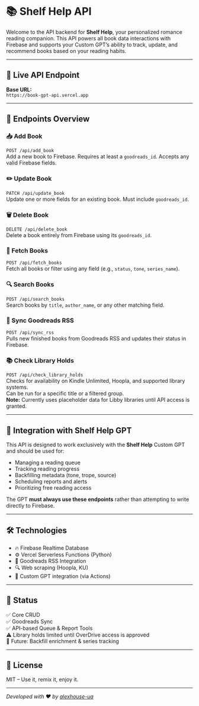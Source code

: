 # 📚 Shelf Help API

Welcome to the API backend for **Shelf Help**, your personalized romance reading companion. This API powers all book data interactions with Firebase and supports your Custom GPT’s ability to track, update, and recommend books based on your reading habits.

---

## 🔗 Live API Endpoint

**Base URL:**  
`https://book-gpt-api.vercel.app`

---

## 🚀 Endpoints Overview

### 📥 Add Book
`POST /api/add_book`  
Add a new book to Firebase. Requires at least a `goodreads_id`. Accepts any valid Firebase fields.

### ✏️ Update Book
`PATCH /api/update_book`  
Update one or more fields for an existing book. Must include `goodreads_id`.

### 🗑 Delete Book
`DELETE /api/delete_book`  
Delete a book entirely from Firebase using its `goodreads_id`.

### 🔎 Fetch Books
`POST /api/fetch_books`  
Fetch all books or filter using any field (e.g., `status`, `tone`, `series_name`).

### 🔍 Search Books
`POST /api/search_books`  
Search books by `title`, `author_name`, or any other matching field.

### 🔄 Sync Goodreads RSS
`POST /api/sync_rss`  
Pulls new finished books from Goodreads RSS and updates their status in Firebase.

### 📚 Check Library Holds
`POST /api/check_library_holds`  
Checks for availability on Kindle Unlimited, Hoopla, and supported library systems.  
Can be run for a specific title or a filtered group.  
**Note:** Currently uses placeholder data for Libby libraries until API access is granted.

---

## 🧠 Integration with Shelf Help GPT

This API is designed to work exclusively with the **Shelf Help** Custom GPT and should be used for:

- Managing a reading queue
- Tracking reading progress
- Backfilling metadata (tone, trope, source)
- Scheduling reports and alerts
- Prioritizing free reading access

The GPT **must always use these endpoints** rather than attempting to write directly to Firebase.

---

## 🛠 Technologies

- 🔥 Firebase Realtime Database
- ⚙️ Vercel Serverless Functions (Python)
- 📡 Goodreads RSS Integration
- 🔍 Web scraping (Hoopla, KU)  
- 🧠 Custom GPT integration (via Actions)

---

## 🧪 Status

✅ Core CRUD  
✅ Goodreads Sync  
✅ API-based Queue & Report Tools  
⚠️ Library holds limited until OverDrive access is approved  
🚧 Future: Backfill enrichment & series tracking

---

## 📖 License

MIT – Use it, remix it, enjoy it.

---

_Developed with ❤️ by [alexhouse-ua](https://github.com/alexhouse-ua)_
